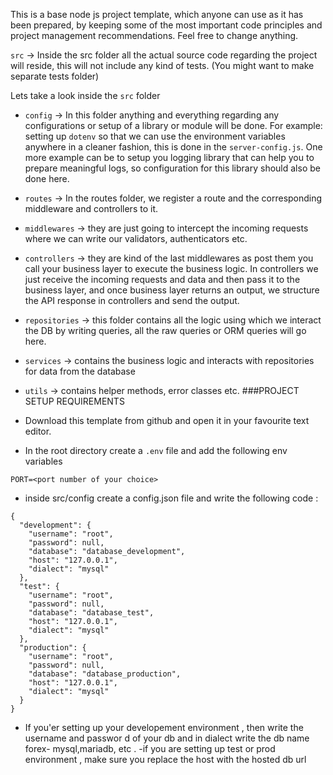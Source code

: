 This is a base node js project template, which anyone can use as it has been
prepared, by keeping some of the most important code principles and project
management recommendations. Feel free to change anything.

`src` → Inside the src folder all the actual source code regarding the project will
reside, this will not include any kind of tests. (You might want to make separate
tests folder)

Lets take a look inside the `src` folder

- `config` → In this folder anything and everything regarding any configurations or
  setup of a library or module will be done. For example: setting up `dotenv` so that
  we can use the environment variables anywhere in a cleaner fashion, this is done in
  the `server-config.js`. One more example can be to setup you logging library that
  can help you to prepare meaningful logs, so configuration for this library should
  also be done here.

- `routes` → In the routes folder, we register a route and the corresponding
  middleware and controllers to it.

- `middlewares` → they are just going to intercept the incoming requests where we
  can write our validators, authenticators etc.

- `controllers` → they are kind of the last middlewares as post them you call your
  business layer to execute the business logic. In controllers we just receive the
  incoming requests and data and then pass it to the business layer, and once business
  layer returns an output, we structure the API response in controllers and send the
  output.
- `repositories` → this folder contains all the logic using which we interact the
  DB by writing queries, all the raw queries or ORM queries will go here.

- `services` → contains the business logic and interacts with repositories for data
  from the database

- `utils` → contains helper methods, error classes etc.
###PROJECT SETUP REQUIREMENTS
- Download this template from github and open it in your favourite text editor.

- In the root directory create a `.env` file and add the following env variables
```
PORT=<port number of your choice>
```
- inside src/config create a config.json file and write the following code :
```
{
  "development": {
    "username": "root",
    "password": null,
    "database": "database_development",
    "host": "127.0.0.1",
    "dialect": "mysql"
  },
  "test": {
    "username": "root",
    "password": null,
    "database": "database_test",
    "host": "127.0.0.1",
    "dialect": "mysql"
  },
  "production": {
    "username": "root",
    "password": null,
    "database": "database_production",
    "host": "127.0.0.1",
    "dialect": "mysql"
  }
}

```
- If you'er setting up your developement environment , then write the username and passwor d of your db and in dialect write the db name forex- mysql,mariadb, etc .
-if you are setting up test or prod environment , make sure you replace the host with the hosted db url
